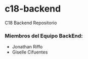 # c18-backend

C18 Backend Repositorio

### Miembros del Equipo BackEnd:

- Jonathan Riffo
- Giselle Cifuentes